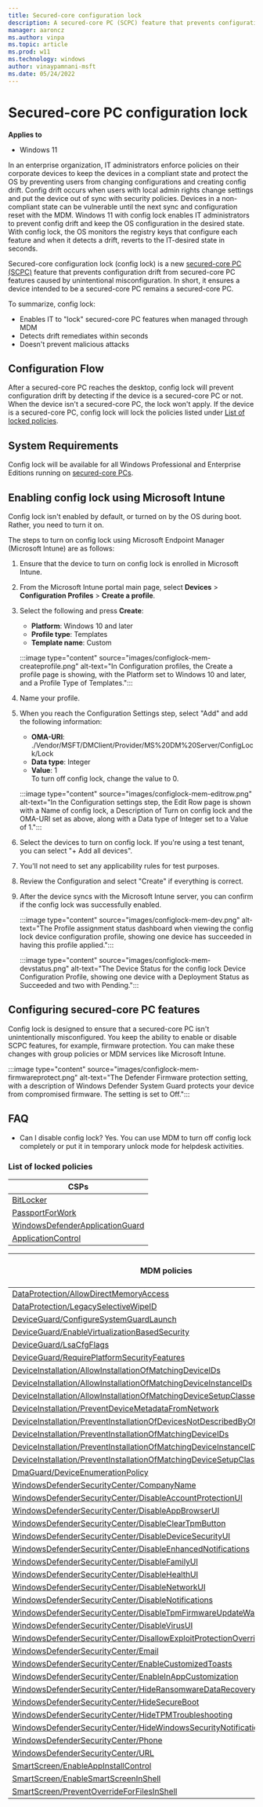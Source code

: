 ```yaml
---
title: Secured-core configuration lock
description: A secured-core PC (SCPC) feature that prevents configuration drift from secured-core PC features caused by unintentional misconfiguration.
manager: aaroncz
ms.author: vinpa
ms.topic: article
ms.prod: w11
ms.technology: windows
author: vinaypamnani-msft
ms.date: 05/24/2022
---
```


# Secured-core PC configuration lock

**Applies to**

- Windows 11

In an enterprise organization, IT administrators enforce policies on their corporate devices to keep the devices in a compliant state and protect the OS by preventing users from changing configurations and creating config drift. Config drift occurs when users with local admin rights change settings and put the device out of sync with security policies. Devices in a non-compliant state can be vulnerable until the next sync and configuration reset with the MDM. Windows 11 with config lock enables IT administrators to prevent config drift and keep the OS configuration in the desired state. With config lock, the OS monitors the registry keys that configure each feature and when it detects a drift, reverts to the IT-desired state in seconds.

Secured-core configuration lock (config lock) is a new [secured-core PC (SCPC)](/windows-hardware/design/device-experiences/oem-highly-secure) feature that prevents configuration drift from secured-core PC features caused by unintentional misconfiguration. In short, it ensures a device intended to be a secured-core PC remains a secured-core PC.

To summarize, config lock:

- Enables IT to "lock" secured-core PC features when managed through MDM
- Detects drift remediates within seconds
- Doesn't prevent malicious attacks

## Configuration Flow

After a secured-core PC reaches the desktop, config lock will prevent configuration drift by detecting if the device is a secured-core PC or not. When the device isn't a secured-core PC, the lock won't apply. If the device is a secured-core PC, config lock will lock the policies listed under [List of locked policies](#list-of-locked-policies).

## System Requirements

Config lock will be available for all Windows Professional and Enterprise Editions running on [secured-core PCs](/windows-hardware/design/device-experiences/oem-highly-secure).

## Enabling config lock using Microsoft Intune

Config lock isn't enabled by default, or turned on by the OS during boot. Rather, you need to turn it on.

The steps to turn on config lock using Microsoft Endpoint Manager (Microsoft Intune) are as follows:

1. Ensure that the device to turn on config lock is enrolled in Microsoft Intune.
1. From the Microsoft Intune portal main page, select **Devices** > **Configuration Profiles** > **Create a profile**.
1. Select the following and press **Create**:
    - **Platform**: Windows 10 and later
    - **Profile type**: Templates
    - **Template name**: Custom

    :::image type="content" source="images/configlock-mem-createprofile.png" alt-text="In Configuration profiles, the Create a profile page is showing, with the Platform set to Windows 10 and later, and a Profile Type of Templates.":::

1. Name your profile.
1. When you reach the Configuration Settings step, select "Add" and add the following information:
    - **OMA-URI**: ./Vendor/MSFT/DMClient/Provider/MS%20DM%20Server/ConfigLock/Lock
    - **Data type**: Integer
    - **Value**: 1 </br>
    To turn off config lock, change the value to 0.

    :::image type="content" source="images/configlock-mem-editrow.png" alt-text="In the Configuration settings step, the Edit Row page is shown with a Name of config lock, a Description of Turn on config lock and the OMA-URI set as above, along with a Data type of Integer set to a Value of 1.":::

1. Select the devices to turn on config lock. If you're using a test tenant, you can select "+ Add all devices".
1. You'll not need to set any applicability rules for test purposes.
1. Review the Configuration and select "Create" if everything is correct.
1. After the device syncs with the Microsoft Intune server, you can confirm if the config lock was successfully enabled.

    :::image type="content" source="images/configlock-mem-dev.png" alt-text="The Profile assignment status dashboard when viewing the config lock device configuration profile, showing one device has succeeded in having this profile applied.":::

    :::image type="content" source="images/configlock-mem-devstatus.png" alt-text="The Device Status for the config lock Device Configuration Profile, showing one device with a Deployment Status as Succeeded and two with Pending.":::

## Configuring secured-core PC features

Config lock is designed to ensure that a secured-core PC isn't unintentionally misconfigured. You keep the ability to enable or disable SCPC features, for example, firmware protection. You can make these changes with group policies or MDM services like Microsoft Intune.

:::image type="content" source="images/configlock-mem-firmwareprotect.png" alt-text="The Defender Firmware protection setting, with a description of Windows Defender System Guard protects your device from compromised firmware. The setting is set to Off.":::

## FAQ

- Can I disable config lock? Yes. You can use MDM to turn off config lock completely or put it in temporary unlock mode for helpdesk activities.

### List of locked policies

|**CSPs**     |
|-----|
|[BitLocker](../mdm/bitlocker-csp.md)      |
|[PassportForWork](../mdm/passportforwork-csp.md)       |
|[WindowsDefenderApplicationGuard](../mdm/windowsdefenderapplicationguard-csp.md)       |
|[ApplicationControl](../mdm/applicationcontrol-csp.md)

|**MDM policies**     | **Supported by Group Policy** |
|-----|-----|
|[DataProtection/AllowDirectMemoryAccess](../mdm/policy-csp-dataprotection.md)      | No |
|[DataProtection/LegacySelectiveWipeID](../mdm/policy-csp-dataprotection.md)      | No |
|[DeviceGuard/ConfigureSystemGuardLaunch](../mdm/policy-csp-deviceguard.md)      | Yes |
|[DeviceGuard/EnableVirtualizationBasedSecurity](../mdm/policy-csp-deviceguard.md)      | Yes |
|[DeviceGuard/LsaCfgFlags](../mdm/policy-csp-deviceguard.md)      | Yes |
|[DeviceGuard/RequirePlatformSecurityFeatures](../mdm/policy-csp-deviceguard.md)      | Yes |
|[DeviceInstallation/AllowInstallationOfMatchingDeviceIDs](../mdm/policy-csp-deviceinstallation.md)      | Yes |
|[DeviceInstallation/AllowInstallationOfMatchingDeviceInstanceIDs](../mdm/policy-csp-deviceinstallation.md)      | Yes |
|[DeviceInstallation/AllowInstallationOfMatchingDeviceSetupClasses](../mdm/policy-csp-deviceinstallation.md) | Yes |
|[DeviceInstallation/PreventDeviceMetadataFromNetwork](../mdm/policy-csp-deviceinstallation.md) | Yes |
|[DeviceInstallation/PreventInstallationOfDevicesNotDescribedByOtherPolicySettings](../mdm/policy-csp-deviceinstallation.md) | Yes |
|[DeviceInstallation/PreventInstallationOfMatchingDeviceIDs](../mdm/policy-csp-deviceinstallation.md) | Yes |
|[DeviceInstallation/PreventInstallationOfMatchingDeviceInstanceIDs](../mdm/policy-csp-deviceinstallation.md) | Yes |
|[DeviceInstallation/PreventInstallationOfMatchingDeviceSetupClasses](../mdm/policy-csp-deviceinstallation.md) | Yes |
|[DmaGuard/DeviceEnumerationPolicy](../mdm/policy-csp-dmaguard.md) | Yes |
|[WindowsDefenderSecurityCenter/CompanyName](../mdm/policy-csp-windowsdefendersecuritycenter.md) | Yes |
|[WindowsDefenderSecurityCenter/DisableAccountProtectionUI](../mdm/policy-csp-windowsdefendersecuritycenter.md) | Yes |
|[WindowsDefenderSecurityCenter/DisableAppBrowserUI](../mdm/policy-csp-windowsdefendersecuritycenter.md) | Yes |
|[WindowsDefenderSecurityCenter/DisableClearTpmButton](../mdm/policy-csp-windowsdefendersecuritycenter.md) | Yes |
|[WindowsDefenderSecurityCenter/DisableDeviceSecurityUI](../mdm/policy-csp-windowsdefendersecuritycenter.md) | Yes |
|[WindowsDefenderSecurityCenter/DisableEnhancedNotifications](../mdm/policy-csp-windowsdefendersecuritycenter.md) | Yes |
|[WindowsDefenderSecurityCenter/DisableFamilyUI](../mdm/policy-csp-windowsdefendersecuritycenter.md) | Yes |
|[WindowsDefenderSecurityCenter/DisableHealthUI](../mdm/policy-csp-windowsdefendersecuritycenter.md) | Yes |
|[WindowsDefenderSecurityCenter/DisableNetworkUI](../mdm/policy-csp-windowsdefendersecuritycenter.md) | Yes |
|[WindowsDefenderSecurityCenter/DisableNotifications](../mdm/policy-csp-windowsdefendersecuritycenter.md) | Yes |
|[WindowsDefenderSecurityCenter/DisableTpmFirmwareUpdateWarning](../mdm/policy-csp-windowsdefendersecuritycenter.md)| Yes |
|[WindowsDefenderSecurityCenter/DisableVirusUI](../mdm/policy-csp-windowsdefendersecuritycenter.md) | Yes |
|[WindowsDefenderSecurityCenter/DisallowExploitProtectionOverride](../mdm/policy-csp-windowsdefendersecuritycenter.md) | Yes |
|[WindowsDefenderSecurityCenter/Email](../mdm/policy-csp-windowsdefendersecuritycenter.md) | Yes |
|[WindowsDefenderSecurityCenter/EnableCustomizedToasts](../mdm/policy-csp-windowsdefendersecuritycenter.md) | Yes |
|[WindowsDefenderSecurityCenter/EnableInAppCustomization](../mdm/policy-csp-windowsdefendersecuritycenter.md) | Yes |
|[WindowsDefenderSecurityCenter/HideRansomwareDataRecovery](../mdm/policy-csp-windowsdefendersecuritycenter.md) | Yes |
|[WindowsDefenderSecurityCenter/HideSecureBoot](../mdm/policy-csp-windowsdefendersecuritycenter.md) | Yes |
|[WindowsDefenderSecurityCenter/HideTPMTroubleshooting](../mdm/policy-csp-windowsdefendersecuritycenter.md) | Yes |
|[WindowsDefenderSecurityCenter/HideWindowsSecurityNotificationAreaControl](../mdm/policy-csp-windowsdefendersecuritycenter.md) | Yes |
|[WindowsDefenderSecurityCenter/Phone](../mdm/policy-csp-windowsdefendersecuritycenter.md) | Yes |
|[WindowsDefenderSecurityCenter/URL](../mdm/policy-csp-windowsdefendersecuritycenter.md) | Yes |
|[SmartScreen/EnableAppInstallControl](../mdm/policy-csp-smartscreen.md)| Yes |
|[SmartScreen/EnableSmartScreenInShell](../mdm/policy-csp-smartscreen.md) | Yes |
|[SmartScreen/PreventOverrideForFilesInShell](../mdm/policy-csp-smartscreen.md) | Yes |
